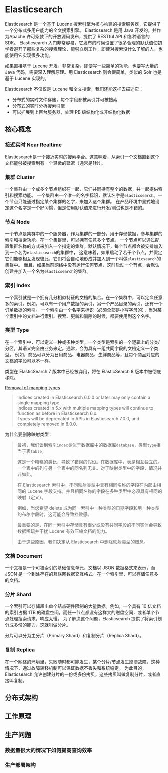 # Elasticsearch

Elasticsearch 是一个基于 Lucene 搜索引擎为核心构建的搜索服务器，它提供了一个分布式多用户能力的全文搜索引擎。
Elasticsearch 是用 Java 开发的，并作为Apache 许可条款下的开放源码发布，提供了 RESTful API 和各种语言的 SDK。
Elasticsearch 入门非常容易，它发布的时候设置了很多合理的默认值使初学者避开了那些复杂的搜素理论，能够立刻工作，即使对搜索没什么了解的人，也能使用它实现很多功能。

如果直接基于 Lucene 开发，非常复杂，即便写一些简单的功能，也要写大量的 Java 代码，需要深入理解原理。用 Elasticsearch 则会很简单，类似的 Solr 也是基于 Lucene 实现的。

Elasticsearch 不仅仅是 Lucene 和全文搜索，我们还能这样去描述它：

- 分布式的实时文件存储，每个字段都被索引并可被搜索
- 分布式的实时分析搜索引擎
- 可以扩展到上百台服务器，处理 PB 级结构化或非结构化数据

## 核心概念

### 接近实时 Near Realtime

Elasticsearch是一个接近实时的搜索平台。这意味着，从索引一个文档直到这个文档能够被搜索到有一个轻微的延迟（通常是1秒）。

### 集群 Cluster

一个集群由一个或多个节点组织在一起，它们共同持有整个的数据，并一起提供索引和搜索功能。
一个集群由一个唯一的名字标识，默认名字是`elasticsearch`。一个节点只能通过指定某个集群的名字，来加入这个集群。
在产品环境中显式地设定这个名字是一个好习惯，但是使用默认值来进行开发/测试也是不错的。

### 节点 Node

一个节点是集群中的一个服务器，作为集群的一部分，用于存储数据，参与集群的索引和搜索功能。在一个集群里，可以拥有任意多个节点。
一个节点可以通过配置集群名称的方式来加入一个指定的集群。默认情况下，每个节点都会被安排加入到一个名为`elasticsearch`的集群中，
这意味着，如果启动了若干个节点，并假定它们能够相互发现彼此，它们将会自动地形成并加入到一个叫做`elasticsearch`的集群中。
而且，如果当前网络中没有运行任何节点，这时启动一个节点，会默认创建并加入一个名为`elasticsearch`的集群。

### 索引 Index

一个索引就是一个拥有几分相似特征的文档的集合。在一个集群中，可以定义任意多的索引。例如，可以有一个用户数据的索引，另一个产品目录的索引，还有一个订单数据的索引。
一个索引由一个名字来标识（必须全部是小写字母的），当对某个索引中的文档进行索引、搜索、更新和删除的时候，都要使用到这个名字。

### 类型 Type

在一个索引中，可以定义一种或多种类型。一个类型是索引的一个逻辑上的分类/分区，其语义完全由业务来定。通常，会为具有一组共同字段的文档定义一个类型。
例如，商品可以分为日用商品、电器商品、生鲜商品等，且每个商品对应的文档的字段可以不一样。

类型在 ElasticSearch 7 版本中已经被弃用，将在 ElasticSearch 8 版本中被彻底移除。

[Removal of mapping types](https://github.com/elastic/elasticsearch/blob/6.5/docs/reference/mapping/removal_of_types.asciidoc)

> Indices created in Elasticsearch 6.0.0 or later may only contain a single mapping type.  
> Indices created in 5.x with multiple mapping types will continue to function as before in Elasticsearch 6.x.  
> Types will be deprecated in APIs in Elasticsearch 7.0.0, and completely removed in 8.0.0.

为什么要删除映射类型：

> 最初，我们谈到索引`index`类似于数据库中的数据库`database`，类型`type`相当于表`table`。
>
> 这是一个糟糕的类比，导致了错误的假设。在数据库中，表是相互独立的。一个表中的列与另一个表中的同名列无关。对于映射类型中的字段，情况并非如此。
>
> 在 Elasticsearch 索引中，不同映射类型中具有相同名称的字段在内部由相同的 Lucene 字段支持。并且相同名称的字段在多种类型中必须具有相同的映射（定义）。
>
> 例如，当您希望 delete 成为同一索引中一种类型的日期字段和另一种类型的布尔字段时，这可能会导致挫败感。
>
> 最重要的是，在同一索引中存储具有很少或没有共同字段的不同实体会导致数据稀疏并干扰 Lucene 有效压缩文档的能力。
>
> 由于这些原因，我们决定从 Elasticsearch 中删除映射类型的概念。

### 文档 Document

一个文档是一个可被索引的基础信息单元，文档以 JSON 数据格式来表示，而 JSON 是一个到处存在的互联网数据交互格式。在一个索引里，可以存储任意多的文档。

### 分片 Shard

一个索引可以存储超出单个结点硬件限制的大量数据。例如，一个具有 10 亿文档的索引占据 1TB 的磁盘空间，而任一节点都没有这样大的磁盘空间，或者单个节点处理搜索请求，响应太慢。
为了解决这个问题，Elasticsearch 提供了将索引划分成多份的能力，这就叫做分片。

分片可以分为主分片（Primary Shard）和复制分片（Replica Shard）。

### 复制 Replica

在一个网络的环境里，失败随时都可能发生，某个分片/节点发生崩溃故障，这种情况下，通过故障转移机制可以保证数据不丢失和系统稳定。
为此目的，Elasticsearch 允许创建分片的一份或多份拷贝，这些拷贝叫做复制分片，或者直接叫复制。

## 分布式架构

## 工作原理

## 生产问题

### 数据量很大的情况下如何提高查询效率

### 生产部署架构

